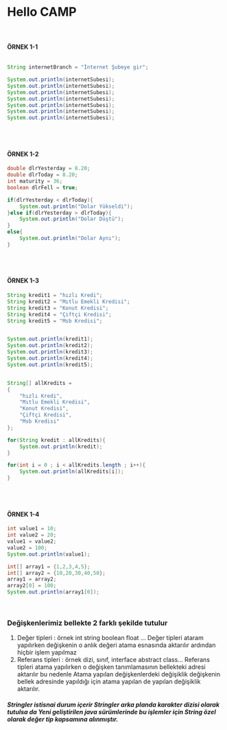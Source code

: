 
# Hello CAMP
<br>

#### ÖRNEK 1-1

```java

String internetBranch = "İnternet Şubeye gir";

System.out.println(internetSubesi);
System.out.println(internetSubesi);
System.out.println(internetSubesi);
System.out.println(internetSubesi);
System.out.println(internetSubesi);
System.out.println(internetSubesi);
System.out.println(internetSubesi);
```

<br><br>

#### ÖRNEK 1-2
```java
double dlrYesterday = 8.20;
double dlrToday = 8.20;
int maturity = 36;
boolean dlrFell = true;

if(dlrYesterday < dlrToday){
    System.out.println("Dolar Yükseldi");
}else if(dlrYesterday > dlrToday){
    System.out.println("Dolar Düştü");
}
else{
    System.out.println("Dolar Aynı");
}
```

<br><br>


#### ÖRNEK 1-3
```java
String kredit1 = "hızlı Kredi";
String kredit2 = "Mıtlu Emekli Kredisi";
String kredit3 = "Konut Kredisi";
String kredit4 = "Çiftçi Kredisi";
String kredit5 = "Msb Kredisi";


System.out.println(kredit1);
System.out.println(kredit2);
System.out.println(kredit3);
System.out.println(kredit4);
System.out.println(kredit5);


String[] allKredits = 
{
    "hızlı Kredi",
    "Mıtlu Emekli Kredisi",
    "Konut Kredisi",
    "Çiftçi Kredisi",
    "Msb Kredisi"
}; 

for(String kredit : allKredits){
    System.out.println(kredit);
}

for(int i = 0 ; i < allKredits.length ; i++){
    System.out.println(allKredits[i]);
}
```

<br><br>

#### ÖRNEK 1-4

```java
int value1 = 10;
int value2 = 20;
value1 = value2;
value2 = 100;
System.out.println(value1);

int[] array1 = {1,2,3,4,5};
int[] array2 = {10,20,30,40,50};
array1 = array2;
array2[0] = 100;
System.out.println(array1[0]);
```
<br>

### Değişkenlerimiz bellekte 2 farklı şekilde tutulur 
1. Değer tipleri : örnek int string boolean float ...
    Değer tipleri ataram yapılırken değişkenin o anlık değeri atama esnasında aktarılır ardından hiçbir işlem yapılmaz
2. Referans tipleri : örnek dizi, sınıf, interface abstract class...
    Referans tipleri atama yapılırken o değişken tanımlamasının bellekteki adresi aktarılır bu nedenle Atama yapılan değişkenlerdeki değişiklik değişkenin bellek adresinde yapıldığı için atama yapılan de yapılan değişiklik aktarılır.

##### Stringler istisnai durum içerir Stringler arka planda karakter dizisi olarak tutulsa da Yeni geliştirilen java sürümlerinde bu işlemler için String özel olarak değer tip kapsamına alınmıştır.
